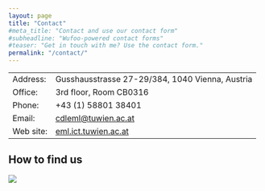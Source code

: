 ```yaml
---
layout: page
title: "Contact"
#meta_title: "Contact and use our contact form"
#subheadline: "Wufoo-powered contact forms"
#teaser: "Get in touch with me? Use the contact form."
permalink: "/contact/"
---
```


<table>
<tbody>
<tr>
    <td class="org-left">Address:</td>
    <td class="org-left">Gusshausstrasse 27-29/384, 1040 Vienna, Austria</td>
</tr>
<tr>
    <td class="org-left">Office:</td>
    <td class="org-left">3rd floor, Room CB0316</td>
</tr>
<tr>
    <td class="org-left">Phone:</td>
    <td class="org-left">+43 (1) 58801 38401</td>
</tr>
<tr>
    <td class="org-left">Email:</td>
    <td class="org-left"><a href='mailto:cdleml@tuwien.ac.at'>cdleml@tuwien.ac.at</a></td>
</tr>
<tr>
    <td class="org-left">Web site:</td>
    <td class="org-left"><a href='http://eml.ict.tuwien.ac.at'>eml.ict.tuwien.ac.at</a></td>
</tr>
</tbody>
</table>
<h2>How to find us</h2>
<img src="{{ site.urlimg }}/findus.png">